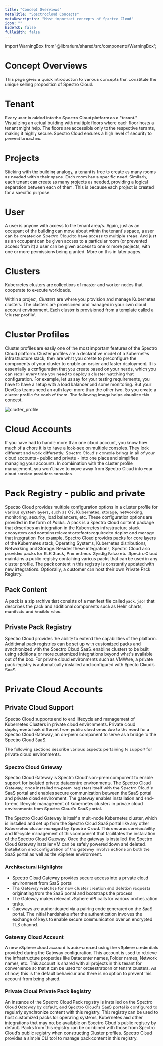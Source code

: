 ```yaml
---
title: "Concept Overviews"
metaTitle: "Spectrocloud Concepts"
metaDescription: "Most important concepts of Spectro Cloud"
icon: ""
hideToC: false
fullWidth: false
---
```


import WarningBox from '@librarium/shared/src/components/WarningBox';

# Concept Overviews

This page gives a quick introduction to various concepts that constitute the unique selling proposition of Spectro Cloud.

# Tenant

Every user is added into the Spectro Cloud platform as  a "tenant." Visualizing an actual building with multiple floors where each floor hosts a tenant might help. The floors are accessible only to the respective tenants, making it highly secure. Spectro Cloud ensures a high level of security to prevent breaches.

# Projects

Sticking with the building analogy, a tenant is free to create as many rooms as needed within their space. Each room has a specific need. Similarly, each tenant can create as many projects as needed, providing a logical separation between each of them. This is because each project is created for a specific purpose.

# User

A user is anyone with access to the tenant area/s. Again, just as an occupant of the building can move about within the tenant's space, a user can be created on Spectro Cloud to have access to multiple areas. And just as an occupant can be given access to a particular room (or prevented access from it) a user can be given access to one or more projects, with one or more permissions being granted. More on this in later pages.

# Clusters

Kubernetes clusters are collections of master and worker nodes that cooperate to execute workloads.

Within a project, *Clusters* are where you provision and manage Kubernetes clusters. The clusters are provisioned and managed in your own cloud account environment. Each cluster is provisioned from a template called a 'cluster profile'.

# Cluster Profiles

Cluster profiles are easily one of the most important features of the Spectro Cloud platform. Cluster profiles are a declarative model of a Kubernetes infrastructure stack; they are what you create to preconfigure the components of your cluster to enable an easier and faster deployment. It is essentially a configuration that you create based on your needs, which you can recall every time you need to deploy a cluster matching that configuration. For example, let us say for your testing requirements, you have to have a setup with a load balancer and some monitoring. But your DevOps teams need an auth layer more than the other two. So you create a cluster profile for each of them. The following image helps visualize this concept.

![cluster_profile](/cluster_profile.png)

# Cloud Accounts

If you have had to handle more than one cloud account, you know how much of a chore it is to have a look-see on multiple consoles. They look different and work differently. Spectro Cloud's console brings in all of your cloud accounts - public and private - into one place and simplifies managing your accounts. In combination with the cluster profile management, you won't have to move away from Spectro Cloud into your cloud service providers consoles.

# Pack Registry - public and private

Spectro Cloud provides multiple configuration options in a cluster profile for various system layers, such as OS, Kubernetes, storage, networking, monitoring, security, load balancers, etc. These configuration options are provided in the form of _Packs._ A pack is a Spectro Cloud content package that describes an integration in the Kubernetes infrastructure stack ecosystem and contains relevant artefacts required to deploy and manage that integration. For example, Spectro Cloud provides packs for core layers of the Kubernetes stack; Operating Systems, Kubernetes distributions, Networking and Storage. Besides these integrations, Spectro Cloud also provides packs for ELK Stack, Prometheus, Sysdig Falco etc. Spectro Cloud maintains a public registry containing various packs that can be used in any cluster profile. The pack content in this registry is constantly updated with new integrations. Optionally, a customer can host their own Private Pack Registry.

## Pack Content

A pack is a zip archive that consists of a manifest file called `pack.json` that describes the pack and additional components such as Helm charts, manifests and Ansible roles.

## Private Pack Registry

Spectro Cloud provides the ability to extend the capabilities of the platform. Additional pack registries can be set up with customized packs and synchronized with the Spectro Cloud SaaS, enabling clusters to be built using additional or more customized integrations beyond what's available out of the box. For private cloud environments such as VMWare, a private pack registry is automatically installed and configured with Specto Cloud’s SaaS.

# Private Cloud Accounts

## Private Cloud Support

Spectro Cloud supports end to end lifecycle and management of Kubernetes Clusters in private cloud environments. Private cloud deployments look different from public cloud ones due to the need for a Spectro Cloud Gateway, an on-prem component to serve as a bridge to the Spectro Cloud SaaS.

The following sections describe various aspects pertaining to support for private cloud environments.

### Spectro Cloud Gateway

Spectro Cloud Gateway is Spectro Cloud's on-prem component to enable support for isolated private datacentre environments. The Spectro Cloud Gateway, once installed on-prem, registers itself with the Spectro Cloud's SaaS portal and enables secure communication between the SaaS portal and private cloud environment. The gateway enables installation and end-to-end lifecycle management of Kubernetes clusters in private cloud environments from Spectro Cloud's SaaS portal.

The Spectro Cloud Gateway is itself a multi-node Kubernetes cluster, which is installed and set up from the Spectro Cloud SaaS portal like any other Kubernetes cluster managed by Spectro Cloud. This ensures serviceability and lifecycle management of this component that facilitates the installation of the Spectro Cloud Gateway. Once the gateway is installed, the Spectro Cloud Gateway installer VM can be safely powered down and deleted. Installation and configuration of the gateway involve actions on both the SaaS portal as well as the vSphere environment.

### Architectural Highlights

- Spectro Cloud Gateway provides secure access into a private cloud environment from SaaS portal
- The Gateway watches for new cluster creation and deletion requests originating from the SaaS portal and bootstraps the process
- The Gateway makes relevant vSphere API calls for various orchestration tasks.
- Gateways are authenticated via a pairing code generated on the SaaS portal. The initial handshake after the authentication involves the exchange of keys to enable secure communication over an encrypted TLS channel.

### Gateway Cloud Account

A new vSphere cloud account is auto-created using the vSphere credentials provided during the Gateway configuration. This account is used to retrieve the infrastructure properties like Datacenter names, Folder names, Network names, etc. This account is shared with all projects in this tenant for convenience so that it can be used for orchestrationn of tenant clusters. As of now, this is the default behaviour and there is no option to prevent this account from being shared.

### Private Cloud Private Pack Registry

An instance of the Spectro Cloud Pack registry is installed on the Spectro Cloud Gateway by default, and Spectro Cloud's SaaS portal is configured to regularly synchronize content with this registry. This registry can be used to host customized packs for operating systems, Kubernetes and other integrations that may not be available on Spectro Cloud's public registry by default. Packs from this registry can be combined with those from Spectro Cloud's public registry when constructing Cluster profiles. Spectro Cloud provides a simple CLI tool to manage pack content in this registry.
